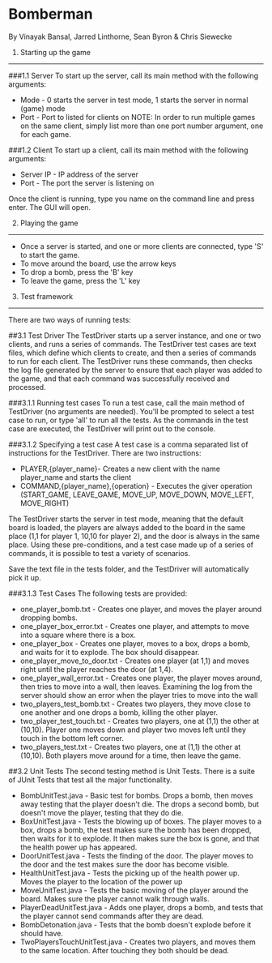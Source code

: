 Bomberman
========
By Vinayak Bansal, Jarred Linthorne, Sean Byron & Chris Siewecke

1. Starting up the game
-------------
###1.1 Server
To start up the server, call its main method with the following arguments:
* Mode - 0 starts the server in test mode, 1 starts the server in normal (game) mode
* Port - Port to listed for clients on
NOTE: In order to run multiple games on the same client, simply list more than one port number argument, one for each game.

###1.2 Client
To start up a client, call its main method with the following arguments:
* Server IP - IP address of the server
* Port - The port the server is listening on

Once the client is running, type you name on the command line and press enter. The GUI will open.

2. Playing the game
-------------
* Once a server is started, and one or more clients are connected, type 'S' to start the game.
* To move around the board, use the arrow keys
* To drop a bomb, press the 'B' key
* To leave the game, press the 'L' key

3. Test framework
-------------
There are two ways of running tests:

##3.1 Test Driver
The TestDriver starts up a server instance, and one or two clients, and runs a series of commands. The TestDriver test cases are text files, which define which clients to create, and then a series of commands to run for each client. The TestDriver runs these commands, then checks the log file generated by the server to ensure that each player was added to the game, and that each command was successfully received and processed.

###3.1.1 Running test cases
To run a test case, call the main method of TestDriver (no arguments are needed). You'll be prompted to select a test case to run, or type 'all' to run all the tests. As the commands in the test case are executed, the TestDriver will print out to the console.

###3.1.2 Specifying a test case
A test case is a comma separated list of instructions for the TestDriver. There are two instructions:

* PLAYER,{player_name}- Creates a new client with the name player_name and starts the client
* COMMAND,{player_name},{operation} - Executes the giver operation (START_GAME, LEAVE_GAME, MOVE_UP, MOVE_DOWN, MOVE_LEFT, MOVE_RIGHT)
	
The TestDriver starts the server in test mode, meaning that the default board is loaded, the players are always added to the board in the same place (1,1 for player 1, 10,10 for player 2), and the door is always in the same place. Using these pre-conditions, and a test case made up of a series of commands, it is possible to test a variety of scenarios.

Save the text file in the tests folder, and the TestDriver will automatically pick it up.

###3.1.3 Test Cases
The following tests are provided:

* one_player_bomb.txt - Creates one player, and moves the player around dropping bombs.
* one_player_box_error.txt - Creates one player, and attempts to move into a square where there is a box.
* one_player_box - Creates one player, moves to a box, drops a bomb, and waits for it to explode. The box should disappear.
* one_player_move_to_door.txt - Creates one player (at 1,1) and moves right until the player reaches the door (at 1,4).
* one_player_wall_error.txt - Creates one player, the player moves around, then tries to move into a wall, then leaves. Examining the log from the server should show an error when the player tries to move into the wall
* two_players_test_bomb.txt - Creates two players, they move close to one another and one drops a bomb, killing the other player.
* two_player_test_touch.txt - Creates two players, one at (1,1) the other at (10,10). Player one moves down and player two moves left until they touch in the bottom left corner.
* two_players_test.txt - Creates two players, one at (1,1) the other at (10,10). Both players move around for a time, then leave the game.

##3.2 Unit Tests
The second testing method is Unit Tests. There is a suite of JUnit Tests that test all the major functionality.

* BombUnitTest.java - Basic test for bombs. Drops a bomb, then moves away testing that the player doesn't die. The drops a second bomb, but doesn't move the player, testing that they do die.
* BoxUnitTest.java - Tests the blowing up of boxes. The player moves to a box, drops a bomb, the test makes sure the bomb has been dropped, then waits for it to explode. It then makes sure the box is gone, and that the health power up has appeared.
* DoorUnitTest.java - Tests the finding of the door. The player moves to the door and the test makes sure the door has become visible.
* HealthUnitTest.java - Tests the picking up of the health power up. Moves the player to the location of the power up 
* MoveUnitTest.java - Tests the basic moving of the player around the board. Makes sure the player cannot walk through walls.
* PlayerDeadUnitTest.java - Adds one player, drops a bomb, and tests that the player cannot send commands after they are dead.
* BombDetonation.java - Tests that the bomb doesn't explode before it should have.
* TwoPlayersTouchUnitTest.java - Creates two players, and moves them to the same location. After touching they both should be dead.
